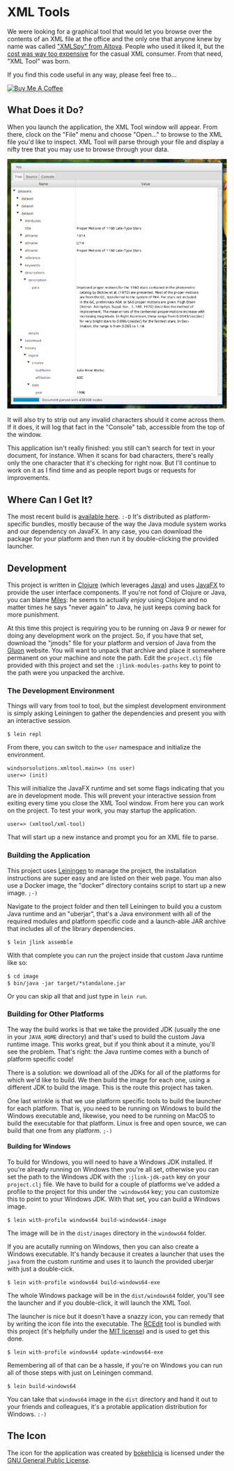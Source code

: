 # XML Tools

We were looking for a graphical tool that would let you browse over the contents
of an XML file at the office and the only one that anyone knew by name was called
["XMLSpy" from Altova][0]. People who used it liked it, but the [cost was way too
expensive][1] for the casual XML consumer. From that need, "XML Tool" was born.

If you find this code useful in any way, please feel free to...

<a href="https://www.buymeacoffee.com/cmiles74" target="_blank"><img src="https://www.buymeacoffee.com/assets/img/custom_images/orange_img.png" alt="Buy Me A Coffee" style="height: 41px !important;width: 174px !important;box-shadow: 0px 3px 2px 0px rgba(190, 190, 190, 0.5) !important;-webkit-box-shadow: 0px 3px 2px 0px rgba(190, 190, 190, 0.5) !important;" ></a>

## What Does it Do?

When you launch the application, the XML Tool window will appear. From there,
clock on the "File" menu and choose "Open..." to browse to the XML file you'd
like to inspect. XML Tool will parse through your file and display a nifty tree
that you may use to browse through your data.

![Screenshot](https://raw.githubusercontent.com/cmiles74/xmltool/master/documentation/screenshot.png)

It will also try to strip out any invalid characters should it come across them.
If it does, it will log that fact in the "Console" tab, accessible from the top
of the window. 

This application isn't really finished: you still can't search for text in your
document, for instance. When it scans for bad characters, there's really only
the one character that it's checking for right now. But I'll continue to work on
it as I find time and as people report bugs or requests for improvements.

## Where Can I Get It?

The most recent build is [available
here](https://github.com/cmiles74/xmltool/releases/tag/1.1). `:-D` It's
distributed as platform-specific bundles, mostly because of the way the Java
module system works and our dependency on JavaFX. In any case, you can download
the package for your platform and then run it by double-clicking the provided
launcher.

## Development

This project is written in [Clojure][2] (which leverages [Java][3]) and uses
[JavaFX][4] to provide the user interface components. If you're not fond of
Clojure or Java, you can blame [Miles][5]: he seems to actually _enjoy_ using
Clojure and no matter times he says "never again" to Java, he just keeps coming
back for more punishment.

At this time this project is requiring you to be running on Java 9 or newer for
doing any development work on the project. So, if you have that set, download
the "jmods" file for your platform and version of Java from the [Gluon][12]
website. You will want to unpack that archive and place it somewhere permanent
on your machine and note the path. Edit the `project.clj` file provided with
this project and set the `:jlink-modules-paths` key to point to the path were
you unpacked the archive.

### The Development Environment

Things will vary from tool to tool, but the simplest development environment is
simply asking Leiningen to gather the dependencies and present you with an
interactive session.

    $ lein repl
    
From there, you can switch to the `user` namespace and initialize the
environment.

    windsorsolutions.xmltool.main=> (ns user)
    user=> (init)
    
This will initialize the JavaFX runtime and set some flags indicating that you
are in development mode. This will prevent your interactive session from exiting
every time you close the XML Tool window. From here you can work on the project.
To test your work, you may startup the application.

    user=> (xmltool/xml-tool)
    
That will start up a new instance and prompt you for an XML file to parse.

### Building the Application

This project uses [Leiningen][6] to manage the project, the installation
instructions are super easy and are listed on their web page. You man also use a
Docker image, the "docker" directory contains script to start up a new image.
`;-)`

Navigate to the project folder and then tell Leiningen to build you a custom
Java runtime and an "uberjar", that's a Java environment with all of the
required modules and platform specific code and a launch-able JAR archive that
includes all of the library dependencies.

    $ lein jlink assemble
    
With that complete you can run the project inside that custom Java runtime like
so:

    $ cd image
    $ bin/java -jar target/*standalone.jar
    
Or you can skip all that and just type in `lein run`.
    
### Building for Other Platforms

The way the build works is that we take the provided JDK (usually the one in
your `JAVA_HOME` directory) and that's used to build the custom Java runtime
image. This works great, but if you think about it a minute, you'll see the
problem. That's right: the Java runtime comes with a bunch of platform specific
code!

There is a solution: we download all of the JDKs for all of the platforms for 
which we'd like to build. We then build the image for each one, using a different
JDK to build the image. This is the route this project has taken.

One last wrinkle is that we use platform specific tools to build the launcher
for each platform. That is, you need to be running on Windows to build the
Windows executable and, likewise, you need to be running on MacOS to build the
executable for that platform. Linux is free and open source, we can build that
one from any platform. `;-)`

#### Building for Windows

To build for Windows, you will need to have a Windows JDK installed. If you're
already running on Windows then you're all set, otherwise you can set the path
to the Windows JDK with the `:jlink-jdk-path` key on your `project.clj` file. We
have to build for a couple of platforms we've added a profile to the project for
this under the `:windows64` key; you can customize this to point to your Windows
JDK. With that set, you can build a Windows image.

    $ lein with-profile windows64 build-windows64-image
    
The image will be in the `dist/images` directory in the `windows64` folder.

If you are acutally running on Windows, then you can also create a Windows
executable. It's handy because it creates a launcher that uses the `java` from
the custom runtime and uses it to launch the provided uberjar with just a
double-cick.

    $ lein with-profile windows64 build-windows64-exe
    
The whole Windows package will be in the `dist/windows64` folder, you'll see the
launcher and if you double-click, it will launch the XML Tool.

The launcher is nice but it doesn't have a snazzy icon, you can remedy that by
writing the icon file into the executable. The [RCEdit][10] tool is bundled with
this project (it's helpfully under the [MIT license][11]) and is used to get
this done.

    $ lein with-profile windows64 update-windows64-exe
    
Remembering all of that can be a hassle, if you're on Windows you can run all of
those steps with just on Leiningen command.

    $ lein build-windows64
    
You can take that `windows64` image in the `dist` directory and hand it out to
your friends and colleagues, it's a protable application distribution for
Windows. `:-)`

## The Icon

The icon for the application was created by [bokehlicia][8] is licensed under
the [GNU General Public License][9].

[0]: https://en.wikipedia.org/wiki/XMLSpy
[1]: https://shop.altova.com/XMLSpy
[2]: https://en.wikipedia.org/wiki/Clojure
[3]: https://en.wikipedia.org/wiki/Java_(programming_language)
[4]: https://en.wikipedia.org/wiki/JavaFX
[5]: https://github.com/cmiles74
[6]: https://leiningen.org/
[7]: http://launch4j.sourceforge.net/
[8]: https://bokehlicia.deviantart.com
[9]: https://en.wikipedia.org/wiki/GNU_General_Public_License
[10]: https://github.com/electron/rcedit
[11]: https://github.com/electron/rcedit/blob/master/LICENSE
[12]: https://gluonhq.com/products/javafx/
